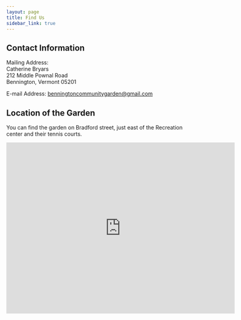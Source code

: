 ```yaml
---
layout: page
title: Find Us
sidebar_link: true
---
```


## Contact Information

Mailing Address:<br/>
Catherine Bryars <br/>
212 Middle Pownal Road <br/>
Bennington, Vermont 05201<br/>  

E-mail Address: <a mailto="benningtoncommunitygarden@gmail.com">benningtoncommunitygarden@gmail.com</a>

## Location of the Garden

You can find the garden on Bradford street, just east of the Recreation center and their tennis courts.
<iframe src="https://www.google.com/maps/embed?pb=!1m17!1m11!1m3!1d1675.4589110304794!2d-73.18578272834239!3d42.88083615655758!2m2!1f0!2f0!3m2!1i1024!2i768!4f13.1!3m3!1m2!1s0x89e096650a9ef8b5%3A0x2e0640fbd8bf1107!2sBennington+Recreation+Center!5e1!3m2!1sen!2sus!4v1525223148914" width="600" height="450" frameborder="0" style="border:0" allowfullscreen></iframe>



